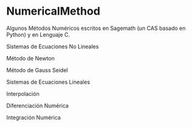 # NumericalMethod

Algunos Métodos Numéricos escritos en Sagemath (un CAS basado en Python) y en Lenguaje C.

Sistemas de Ecuaciones No Lineales

Método de Newton

Método de Gauss Seidel

Sistemas de Ecuaciones Lineales

Interpolación

Diferenciación Numérica

Integración Numérica
